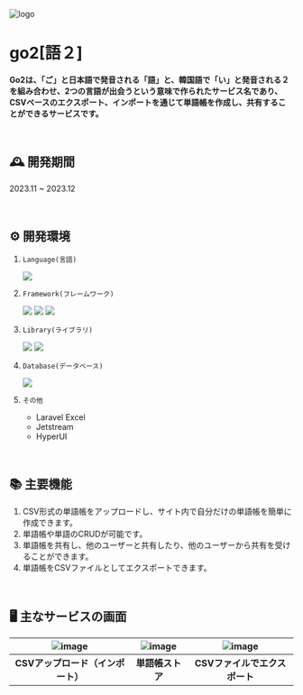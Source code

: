 ![logo](https://go2logo.s3.ap-northeast-2.amazonaws.com/go2-logo-big.png)

# go2[語２]
**Go2は、「ご」と日本語で発音される「語」と、韓国語で「い」と発音される２を組み合わせ、2つの言語が出会うという意味で作られたサービス名であり、CSVベースのエクスポート、インポートを通じて単語帳を作成し、共有することができるサービスです。**


<br>

## 🕰️ 開発期間
2023.11 ~ 2023.12

<br>

## ⚙️ 開発環境
1. `Language(言語)`
   
   <div>
    <img src="https://img.shields.io/badge/JavaScript-F7DF1E?style=for-the-badge&logo=JavaScript&logoColor=white">
2.  `Framework(フレームワーク)`
   
    <div>
    <img src="https://img.shields.io/badge/laravel-FF2D20?style=for-the-badge&logo=laravel&logoColor=white">
    <img src="https://img.shields.io/badge/Vue.js-4FC08D?style=for-the-badge&logo=Vue.js&logoColor=white">
    <img src="https://img.shields.io/badge/Tailwind CSS-06B6D4?style=for-the-badge&logo=Tailwind CSS&logoColor=white">

3. `Library(ライブラリ)`
      
    <div>
    <img src="https://img.shields.io/badge/Inertia-9553E9?style=for-the-badge&logo=Inertia&logoColor=white">
    <img src="https://img.shields.io/badge/VueX-4FC08D?style=for-the-badge&logo=Vue.js&logoColor=white">

4. `Database(データベース)`
      
    <div>
    <img src="https://img.shields.io/badge/PostgreSQL-4169E1?style=for-the-badge&logo=PostgreSQL&logoColor=white">

5. `その他`
   - Laravel Excel
   - Jetstream
   - HyperUI

<br>

## 📚 主要機能
1. CSV形式の単語帳をアップロードし、サイト内で自分だけの単語帳を簡単に作成できます。
2. 単語帳や単語のCRUDが可能です。
4. 単語帳を共有し、他のユーザーと共有したり、他のユーザーから共有を受けることができます。
5. 単語帳をCSVファイルとしてエクスポートできます。

<br>


## 🖥️ 主なサービスの画面

| ![image](https://github.com/jeongwonkimo3o/2023-Laravel-webapp-go2/assets/113046042/673fa709-8077-4473-bf03-6fd55c8ef657)|![image](https://github.com/jeongwonkimo3o/2023-Laravel-webapp-go2/assets/113046042/2c735eee-bdee-42e1-875d-786fdc7888a7)|![image](https://github.com/jeongwonkimo3o/2023-Laravel-webapp-go2/assets/113046042/d9aa0655-72f1-4bcf-a0e1-b40010c96a12)|
|:-------------------------:|:-------------------------:|:-------------------------:|
|          **CSVアップロード（インポート）**         |          **単語帳ストア**           |         **CSVファイルでエクスポート**       |


